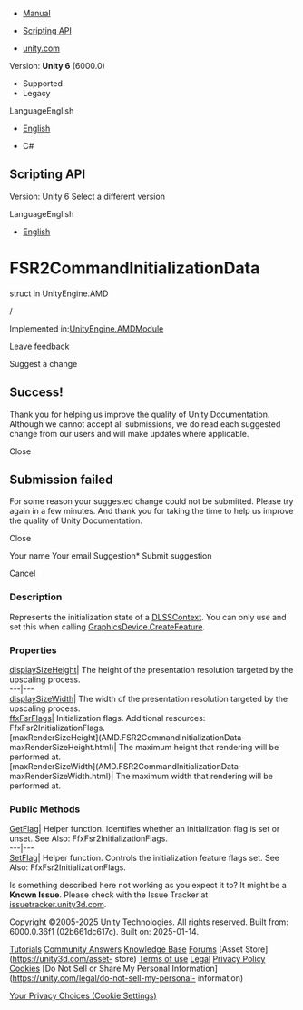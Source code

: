 [ ]()

  * [Manual](../Manual/index.html)
  * [Scripting API](../ScriptReference/index.html)

  * [unity.com](https://unity.com/)

Version: **Unity 6** (6000.0)

  * Supported
  * Legacy

LanguageEnglish

  * [English]()

  * C#

[ ](https://docs.unity3d.com)

## Scripting API

Version: Unity 6 Select a different version

LanguageEnglish

  * [English]()

# FSR2CommandInitializationData

struct in UnityEngine.AMD

/

Implemented in:[UnityEngine.AMDModule](UnityEngine.AMDModule.html)

Leave feedback

Suggest a change

## Success!

Thank you for helping us improve the quality of Unity Documentation. Although
we cannot accept all submissions, we do read each suggested change from our
users and will make updates where applicable.

Close

## Submission failed

For some reason your suggested change could not be submitted. Please <a>try
again</a> in a few minutes. And thank you for taking the time to help us
improve the quality of Unity Documentation.

Close

Your name Your email Suggestion* Submit suggestion

Cancel

[ ]()

### Description

Represents the initialization state of a
[DLSSContext](NVIDIA.DLSSContext.html). You can only use and set this when
calling [GraphicsDevice.CreateFeature](AMD.GraphicsDevice.CreateFeature.html).

### Properties

[displaySizeHeight](AMD.FSR2CommandInitializationData-displaySizeHeight.html)|
The height of the presentation resolution targeted by the upscaling process.  
---|---  
[displaySizeWidth](AMD.FSR2CommandInitializationData-displaySizeWidth.html)|
The width of the presentation resolution targeted by the upscaling process.  
[ffxFsrFlags](AMD.FSR2CommandInitializationData-ffxFsrFlags.html)|
Initialization flags. Additional resources: FfxFsr2InitializationFlags.  
[maxRenderSizeHeight](AMD.FSR2CommandInitializationData-
maxRenderSizeHeight.html)| The maximum height that rendering will be performed
at.  
[maxRenderSizeWidth](AMD.FSR2CommandInitializationData-
maxRenderSizeWidth.html)| The maximum width that rendering will be performed
at.  
  
### Public Methods

[GetFlag](AMD.FSR2CommandInitializationData.GetFlag.html)| Helper function.
Identifies whether an initialization flag is set or unset. See Also:
FfxFsr2InitializationFlags.  
---|---  
[SetFlag](AMD.FSR2CommandInitializationData.SetFlag.html)| Helper function.
Controls the initialization feature flags set. See Also:
FfxFsr2InitializationFlags.  
  
Is something described here not working as you expect it to? It might be a
**Known Issue**. Please check with the Issue Tracker at
[issuetracker.unity3d.com](https://issuetracker.unity3d.com).

Copyright ©2005-2025 Unity Technologies. All rights reserved. Built from:
6000.0.36f1 (02b661dc617c). Built on: 2025-01-14.

[Tutorials](https://unity3d.com/learn) [Community
Answers](https://answers.unity3d.com) [Knowledge
Base](https://support.unity3d.com/hc/en-us)
[Forums](https://forum.unity3d.com) [Asset Store](https://unity3d.com/asset-
store) [Terms of use](https://docs.unity3d.com/Manual/TermsOfUse.html)
[Legal](https://unity.com/legal) [Privacy
Policy](https://unity.com/legal/privacy-policy)
[Cookies](https://unity.com/legal/cookie-policy) [Do Not Sell or Share My
Personal Information](https://unity.com/legal/do-not-sell-my-personal-
information)

[Your Privacy Choices (Cookie Settings)](javascript:void\(0\);)

